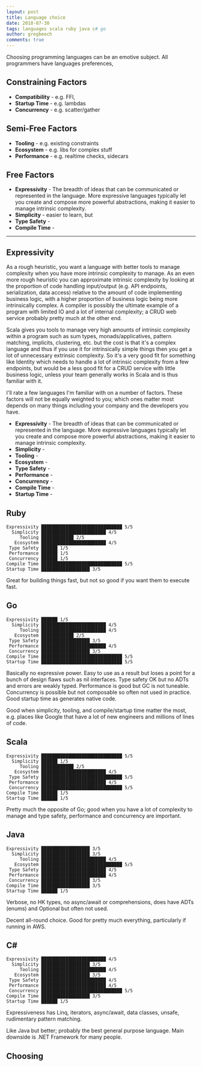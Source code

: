 ```yaml
---
layout: post
title: Language choice
date: 2018-07-30
tags: languages scala ruby java c# go
author: gregbeech
comments: true
---
```


Choosing programming languages can be an emotive subject. All programmers have languages preferences,

## Constraining Factors

* **Compatibility** - e.g. FFI,
* **Startup Time** - e.g. lambdas
* **Concurrency** - e.g. scatter/gather


## Semi-Free Factors


* **Tooling** - e.g. existing constraints
* **Ecosystem** - e.g. libs for complex stuff
* **Performance** - e.g. realtime checks, sidecars


## Free Factors

* **Expressivity** - The breadth of ideas that can be communicated or represented in the language. More expressive languages typically let you create and compose more powerful abstractions, making it easier to manage intrinsic complexity.
* **Simplicity** - easier to learn, but
* **Type Safety** -
* **Compile Time** -



-------




## Expressivity

As a rough heuristic, you want a language with better tools to manage complexity when you have more intrinsic complexity to manage. As an even more rough heuristic you can approximate intrinsic complexity by looking at the proportion of code handling input/output (e.g. API endpoints, serialization, data access) relative to the amount of code implementing business logic, with a higher proportion of business logic being more intrinsically complex. A compiler is possibly the ultimate example of a program with limited IO and a lot of internal complexity; a CRUD web service probably pretty much at the other end.

Scala gives you tools to manage very high amounts of intrinsic complexity within a program such as sum types, monads/applicatives, pattern matching, implicits, clustering, etc. but the cost is that it's a complex language and thus if you use it for intrinsically simple things then you get a lot of unnecessary extrinsic complexity. So it's a very good fit for something like Identity which needs to handle a lot of intrinsic complexity from a few endpoints, but would be a less good fit for a CRUD service with little business logic, unless your team generally works in Scala and is thus familiar with it.

I'll rate a few languages I'm familiar with on a number of factors. These factors will not be equally weighted to you; which ones matter most depends on many things including your company and the developers you have.

* **Expressivity** - The breadth of ideas that can be communicated or represented in the language. More expressive languages typically let you create and compose more powerful abstractions, making it easier to manage intrinsic complexity.
* **Simplicity** -
* **Tooling** -
* **Ecosystem** -
* **Type Safety** -
* **Performance** -
* **Concurrency** -
* **Compile Time** -
* **Startup Time** -


## Ruby

    Expressivity ██████████████████████████████ 5/5
      Simplicity ████████████████████████ 4/5
         Tooling ████████████ 2/5
       Ecosystem ████████████████████████ 4/5
     Type Safety ██████ 1/5
     Performance ██████ 1/5
     Concurrency ██████ 1/5
    Compile Time ██████████████████████████████ 5/5
    Startup Time ██████████████████ 3/5

Great for building things fast, but not so good if you want them to execute fast.

## Go

    Expressivity ██████ 1/5
      Simplicity ████████████████████████ 4/5
         Tooling ████████████████████████ 4/5
       Ecosystem ████████████ 2/5
     Type Safety ██████████████████ 3/5
     Performance ████████████████████████ 4/5
     Concurrency ██████████████████ 3/5
    Compile Time ██████████████████████████████ 5/5
    Startup Time ██████████████████████████████ 5/5

Basically no expressive power. Easy to use as a result but loses a point for a bunch of design flaws such as nil interfaces. Type safety OK but no ADTs and errors are weakly typed. Performance is good but GC is not tuneable. Concurrency is possible but not composable so often not used in practice. Good startup time as generates native code.

Good when simplicity, tooling, and compile/startup time matter the most, e.g. places like Google that have a lot of new engineers and millions of lines of code.

## Scala

    Expressivity ██████████████████████████████ 5/5
      Simplicity ██████ 1/5
         Tooling ████████████ 2/5
       Ecosystem ████████████████████████ 4/5
     Type Safety ██████████████████████████████ 5/5
     Performance ████████████████████████ 4/5
     Concurrency ██████████████████████████████ 5/5
    Compile Time ██████ 1/5
    Startup Time ██████ 1/5

Pretty much the opposite of Go; good when you have a lot of complexity to manage and type safety, performance and concurrency are important.



## Java

    Expressivity ██████████████████ 3/5
      Simplicity ██████████████████ 3/5
         Tooling ████████████████████████ 4/5
       Ecosystem ██████████████████████████████ 5/5
     Type Safety ████████████████████████ 4/5
     Performance ████████████████████████ 4/5
     Concurrency ██████████████████ 3/5
    Compile Time ██████████████████ 3/5
    Startup Time ██████ 1/5

Verbose, no HK types, no async/await or comprehensions, does have ADTs (enums) and Optional but often not used.

Decent all-round choice. Good for pretty much everything, particularly if running in AWS.

## C\#

    Expressivity ████████████████████████ 4/5
      Simplicity ██████████████████ 3/5
         Tooling ████████████████████████ 4/5
       Ecosystem ██████████████████ 3/5
     Type Safety ████████████████████████ 4/5
     Performance ████████████████████████ 4/5
     Concurrency ██████████████████████████████ 5/5
    Compile Time ██████████████████ 3/5
    Startup Time ██████ 1/5

Expressiveness has Linq, iterators, async/await, data classes, unsafe, rudimentary pattern matching.

Like Java but better; probably the best general purpose language. Main downside is .NET Framework for many people.



## Choosing


